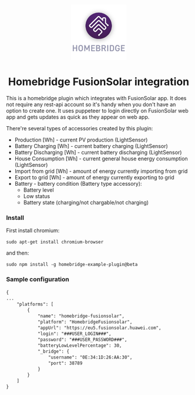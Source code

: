 <p align="center">

<img src="https://github.com/homebridge/branding/raw/latest/logos/homebridge-wordmark-logo-vertical.png" width="150">

</p>

<span align="center">

# Homebridge FusionSolar integration

</span>

This is a homebridge plugin which integrates with FusionSolar app. It does not require any rest-api account so it's handy when you don't have an option to create one. It uses puppeteer to login directly on FusionSolar web app and gets updates as quick as they appear on web app.

There're several types of accessories created by this plugin:

- Production [Wh] - current PV production (LightSensor)
- Battery Charging [Wh] - current battery charging (LightSensor)
- Battery Discharging [Wh] - current battery discharging (LightSensor)
- House Consumption [Wh] - current general house energy consumption (LightSensor)
- Import from grid [Wh] - amount of energy currently importing from grid
- Export to grid [Wh] - amount of energy currently exporting to grid
- Battery - battery condition (Battery type accessory):
  - Battery level
  - Low status
  - Battery state (charging/not chargable/not charging)

### Install

First install chromium:
````shell
sudo apt-get install chromium-browser
````
and then:
```shell
sudo npm install -g homebridge-example-plugin@beta
```

### Sample configuration
```
{
...
    "platforms": [
        {
            "name": "homebridge-fusionsolar",
            "platform": "HomebridgeFusionsolar",
            "appUrl": "https://eu5.fusionsolar.huawei.com",
            "login": "###USER_LOGIN###",
            "password": "###USER_PASSWORD###",
            "batteryLowLevelPercentage": 30,
            "_bridge": {
                "username": "0E:34:1D:26:AA:30",
                "port": 38789
            }
        }
    ]
}
```